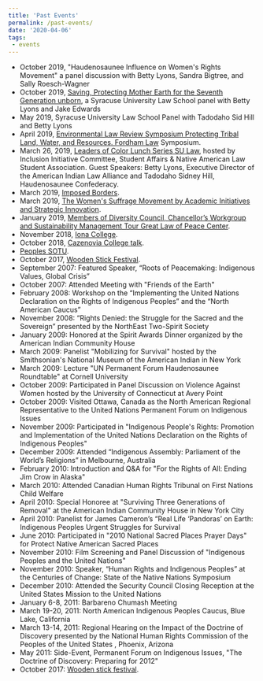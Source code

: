 ```yaml
---
title: 'Past Events'
permalink: /past-events/
date: '2020-04-06'
tags:
 - events
---
```

*   October 2019, "Haudenosaunee Influence on Women's Rights Movement" a panel discussion with Betty Lyons, Sandra Bigtree, and Sally Roesch-Wagner
*   October 2019, [Saving, Protecting Mother Earth for the Seventh Generation unborn](https://mediasite.law.syr.edu/Mediasite/Play/039137000f61427c821f767ad7e810c31d), a Syracuse University Law School panel with Betty Lyons and Jake Edwards
*   May 2019, Syracuse University Law School Panel with Tadodaho Sid Hill and Betty Lyons
*   April 2019, [Environmental Law Review Symposium Protecting Tribal Land, Water, and Resources. Fordham Law](https://go.activecalendar.com/FordhamUniversity/site/law/event/environmental-law-review-symposium-1/) Symposium.
*   March 26, 2019, [Leaders of Color Lunch Series SU Law](https://aila.ngo/wp-content/uploads/2019/04/leaders-of-color-lunch.jpg), hosted by Inclusion Initiative Committee, Student Affairs & Native American Law Student Association. Guest Speakers: Betty Lyons, Executive Director of the American Indian Law Alliance and Tadodaho Sidney Hill, Haudenosaunee Confederacy.
*   March 2019, [Imposed Borders](https://aila.ngo/imposed-borders/).
*   March 2019, [The Women's Suffrage Movement by Academic Initiatives and Strategic Innovation](https://www.eventbrite.com/e/the-womens-suffrage-movement-tickets-57611840566?aff=eemailordconf&utm_campaign=order_confirm&utm_medium=email&ref=eemailordconf&utm_source=eb_email&utm_term=viewevent#).
*   January 2019, [Members of Diversity Council, Chancellor’s Workgroup and Sustainability Management Tour Great Law of Peace Center](https://news.syr.edu/blog/2019/01/15/members-of-diversity-council-chancellors-workgroup-and-sustainability-management-tour-great-law-of-peace-center/).
*   November 2018, [Iona College](https://aila.ngo/betty-lyons-to-speak-at-iona-college/).
*   October 2018, [Cazenovia College talk](http://www.cazenovia.edu/news-events/annual-events/wheler-family-conference/betty-lyons).
*   [Peoples SOTU](https://aila.ngo/peoples-state-union/).
*   October 2017, [Wooden Stick Festival](https://aila.ngo/wooden-stick-festival/).
*   September 2007: Featured Speaker, “Roots of Peacemaking: Indigenous Values, Global Crisis”
*   October 2007: Attended Meeting with "Friends of the Earth"
*   February 2008: Workshop on the “Implementing the United Nations Declaration on the Rights of Indigenous Peoples” and the “North American Caucus”
*   November 2008: “Rights Denied: the Struggle for the Sacred and the Sovereign” presented by the NorthEast Two-Spirit Society
*   January 2009: Honored at the Spirit Awards Dinner organized by the American Indian Community House
*   March 2009: Panelist "Mobilizing for Survival" hosted by the Smithsonian's National Museum of the American Indian in New York
*   March 2009: Lecture "UN Permanent Forum Haudenosaunee Roundtable" at Cornell University
*   October 2009: Participated in Panel Discussion on Violence Against Women hosted by the University of Connecticut at Avery Point
*   October 2009: Visited Ottawa, Canada as the North American Regional Representative to the United Nations Permanent Forum on Indigenous Issues
*   November 2009: Participated in "Indigenous People's Rights: Promotion and Implementation of the United Nations Declaration on the Rights of Indigenous Peoples"
*   December 2009: Attended “Indigenous Assembly: Parliament of the World’s Religions” in Melbourne, Australia
*   February 2010: Introduction and Q&A for "For the Rights of All: Ending Jim Crow in Alaska"
*   March 2010: Attended Canadian Human Rights Tribunal on First Nations Child Welfare
*   April 2010: Special Honoree at "Surviving Three Generations of Removal" at the American Indian Community House in New York City
*   April 2010: Panelist for James Cameron’s “Real Life ‘Pandoras’ on Earth: Indigenous Peoples Urgent Struggles for Survival
*   June 2010: Participated in "2010 National Sacred Places Prayer Days" for Protect Native American Sacred Places
*   November 2010: Film Screening and Panel Discussion of "Indigenous Peoples and the United Nations"
*   November 2010: Speaker, “Human Rights and Indigenous Peoples” at the Centuries of Change: State of the Native Nations Symposium
*   December 2010: Attended the Security Council Closing Reception at the United States Mission to the United Nations
*   January 6-8, 2011: Barbareno Chumash Meeting
*   March 19-20, 2011: North American Indigenous Peoples Caucus, Blue Lake, California
*   March 13-14, 2011: Regional Hearing on the Impact of the Doctrine of Discovery presented by the National Human Rights Commission of the Peoples of the United States , Phoenix, Arizona
*   May 2011: Side-Event, Permanent Forum on Indigenous Issues, "The Doctrine of Discovery: Preparing for 2012"
*   October 2017: [Wooden stick festival](http://waer.org/post/wood-stick-festival-celebrates-history-lacrosse-cny).
